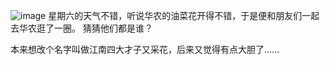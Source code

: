 ![image](https://github.com/user-attachments/assets/bf857400-e7c4-459a-96b1-ae19c71d0062)
星期六的天气不错，听说华农的油菜花开得不错，于是便和朋友们一起去华农逛了一圈。
猜猜他们都是谁？

本来想改个名字叫做江南四大才子又采花，后来又觉得有点大胆了……
<!-- ##{"timestamp":1175404692}## -->
